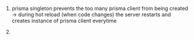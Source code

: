 1. prisma singleton prevents the too many prisma client from being created
   -> during hot reload (when code changes) the server restarts and creates instance of prisma client everytime

2.